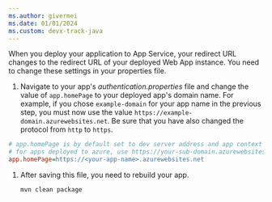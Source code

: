 ```yaml
---
ms.author: givermei
ms.date: 01/01/2024
ms.custom: devx-track-java
---
```


When you deploy your application to App Service, your redirect URL changes to the redirect URL of your deployed Web App instance. You need to change these settings in your properties file.

1. Navigate to your app's *authentication.properties* file and change the value of `app.homePage` to your deployed app's domain name. For example, if you chose `example-domain` for your app name in the previous step, you must now use the value  `https://example-domain.azurewebsites.net`. Be sure that you have also changed the protocol from `http` to `https`.

```ini
# app.homePage is by default set to dev server address and app context path on the server
# for apps deployed to azure, use https://your-sub-domain.azurewebsites.net
app.homePage=https://<your-app-name>.azurewebsites.net
```

1. After saving this file, you need to rebuild your app.

   ```bash
   mvn clean package
   ```
